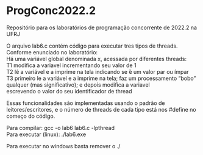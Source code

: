 # ProgConc2022.2
Repositório para os laboratórios de programação concorrente de 2022.2 na UFRJ

O arquivo lab6.c contém código para executar tres tipos de threads. Conforme enunciado no laboratório:<br>
Há uma variável global denominada x, acessada por diferentes threads: <br>
T1 modifica a variavel incrementando seu valor de 1 <br>
T2 lê a variável e a imprime na tela indicando se  ́é um valor par ou  ́ímpar <br>
T3 primeiro le a variável e a imprime na tela; faz um processamento “bobo” qualquer (mas significativo); e depois modifica a variavel <br>
escrevendo o valor do seu identificador de thread

Essas funcionalidades são implementadas usando o padrão de leitores/escritores, e o número de threads de cada tipo está nos #define no começo do código.

Para compilar:
gcc -o lab6 lab6.c -lpthread <br>
Para executar (linux):
./lab6.exe

Para executar no windows basta remover o ./
